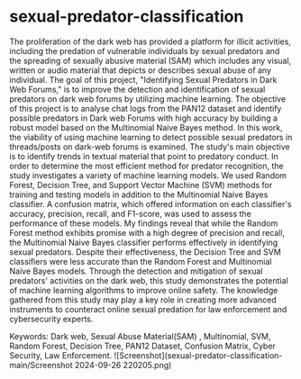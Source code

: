 # sexual-predator-classification
The proliferation of the dark web has provided a platform for illicit activities, including the predation of vulnerable individuals by sexual predators and the spreading of sexually abusive material (SAM) which includes any visual, written or audio material that depicts or describes sexual abuse of any individual. The goal of this project, "Identifying Sexual Predators in Dark Web Forums," is to improve the detection and identification of sexual predators on dark web forums by utilizing machine learning. The objective of this project is to analyse chat logs from the PAN12 dataset and identify possible predators in Dark web Forums with high accuracy by building a robust model based on the Multinomial Naive Bayes method.
In this work, the viability of using machine learning to detect possible sexual predators in threads/posts on dark-web forums is examined. The study's main objective is to identify trends in textual material that point to predatory conduct.
In order to determine the most efficient method for predator recognition, the study investigates a variety of machine learning models. We used Random Forest, Decision Tree, and Support Vector Machine (SVM) methods for training and testing models in addition to the Multinomial Naive Bayes classifier. A confusion matrix, which offered information on each classifier's accuracy, precision, recall, and F1-score, was used to assess the performance of these models.
My findings reveal that while the Random Forest method exhibits promise with a high degree of precision and recall, the Multinomial Naive Bayes classifier performs effectively in identifying sexual predators. Despite their effectiveness, the Decision Tree and SVM classifiers were less accurate than the Random Forest and Multinomial Naive Bayes models.
Through the detection and mitigation of sexual predators' activities on the dark web, this study demonstrates the potential of machine learning algorithms to improve online safety. The knowledge gathered from this study may play a key role in creating more advanced instruments to counteract online sexual predation for law enforcement and cybersecurity experts.


Keywords: Dark web, Sexual Abuse Material(SAM) , Multinomial, SVM, Random Forest, Decision Tree, PAN12 Dataset, Confusion Matrix, Cyber Security, Law Enforcement.
![Screenshot](sexual-predator-classification-main/Screenshot 2024-09-26 220205.png)

